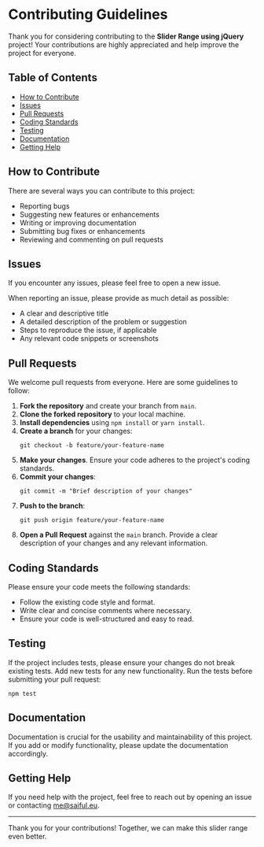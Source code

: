 
<!DOCTYPE html>
<html lang="en">
<head>
    <meta charset="UTF-8">
    <meta name="viewport" content="width=device-width, initial-scale=1.0">
  
</head>
<body>

<h1>Contributing Guidelines</h1>

<p>Thank you for considering contributing to the <strong>Slider Range using jQuery</strong> project! Your contributions are highly appreciated and help improve the project for everyone.</p>

<h2>Table of Contents</h2>
<ul>
    <li><a href="#how-to-contribute">How to Contribute</a></li>
    <li><a href="#issues">Issues</a></li>
    <li><a href="#pull-requests">Pull Requests</a></li>
    <li><a href="#coding-standards">Coding Standards</a></li>
    <li><a href="#testing">Testing</a></li>
    <li><a href="#documentation">Documentation</a></li>
    <li><a href="#getting-help">Getting Help</a></li>
</ul>

<h2 id="how-to-contribute">How to Contribute</h2>
<p>There are several ways you can contribute to this project:</p>
<ul>
    <li>Reporting bugs</li>
    <li>Suggesting new features or enhancements</li>
    <li>Writing or improving documentation</li>
    <li>Submitting bug fixes or enhancements</li>
    <li>Reviewing and commenting on pull requests</li>
</ul>


<h2 id="issues">Issues</h2>
<p>If you encounter any issues, please  feel free to open a new issue.</p>

<p>When reporting an issue, please provide as much detail as possible:</p>
<ul>
    <li>A clear and descriptive title</li>
    <li>A detailed description of the problem or suggestion</li>
    <li>Steps to reproduce the issue, if applicable</li>
    <li>Any relevant code snippets or screenshots</li>
</ul>

<h2 id="pull-requests">Pull Requests</h2>
<p>We welcome pull requests from everyone. Here are some guidelines to follow:</p>
<ol>
    <li><strong>Fork the repository</strong> and create your branch from <code>main</code>.</li>
    <li><strong>Clone the forked repository</strong> to your local machine.</li>
    <li><strong>Install dependencies</strong> using <code>npm install</code> or <code>yarn install</code>.</li>
    <li><strong>Create a branch</strong> for your changes:
        <pre><code>git checkout -b feature/your-feature-name</code></pre>
    </li>
    <li><strong>Make your changes</strong>. Ensure your code adheres to the project's coding standards.</li>
    <li><strong>Commit your changes</strong>:
        <pre><code>git commit -m "Brief description of your changes"</code></pre>
    </li>
    <li><strong>Push to the branch</strong>:
        <pre><code>git push origin feature/your-feature-name</code></pre>
    </li>
    <li><strong>Open a Pull Request</strong> against the <code>main</code> branch. Provide a clear description of your changes and any relevant information.</li>
</ol>

<h2 id="coding-standards">Coding Standards</h2>
<p>Please ensure your code meets the following standards:</p>
<ul>
    <li>Follow the existing code style and format.</li>
    <li>Write clear and concise comments where necessary.</li>
    <li>Ensure your code is well-structured and easy to read.</li>
</ul>

<h2 id="testing">Testing</h2>
<p>If the project includes tests, please ensure your changes do not break existing tests. Add new tests for any new functionality. Run the tests before submitting your pull request:</p>
<pre><code>npm test</code></pre>

<h2 id="documentation">Documentation</h2>
<p>Documentation is crucial for the usability and maintainability of this project. If you add or modify functionality, please update the documentation accordingly.</p>

<h2 id="getting-help">Getting Help</h2>
<p>If you need help with the project, feel free to reach out by opening an issue or contacting <a href="mailto:me@saiful.eu">me@saiful.eu</a>.</p>

<hr>

<p>Thank you for your contributions! Together, we can make this slider range even better.</p>

</body>
</html>
